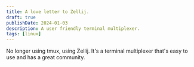 ```yaml
---
title: A love letter to Zellij.
draft: true
publishDate: 2024-01-03
description: A user friendly terminal multiplexer.
tags: [linux]
---
```


No longer using tmux, using Zellij. It's a terminal multiplexer that's easy to use and has a great community.
